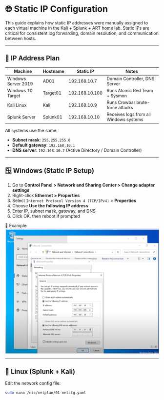 # 🌐 Static IP Configuration

This guide explains how static IP addresses were manually assigned to each virtual machine in the Kali + Splunk + ART home lab. Static IPs are critical for consistent log forwarding, domain resolution, and communication between hosts.

---

## 🧭 IP Address Plan

| Machine               | Hostname     | Static IP       | Notes                                  |
|-----------------------|--------------|------------------|-----------------------------------------|
| Windows Server 2019   | AD01         | 192.168.10.7     | Domain Controller, DNS Server           |
| Windows 10 Target     | Target01     | 192.168.10.100     | Runs Atomic Red Team + Sysmon           |
| Kali Linux            | Kali         | 192.168.10.9     | Runs Crowbar brute-force attacks        |
| Splunk Server         | Splunk01     | 192.168.10.10    | Receives logs from all Windows systems  |

All systems use the same:
- **Subnet mask**: `255.255.255.0`
- **Default gateway**: `192.168.10.1`
- **DNS server**: `192.168.10.7` (Active Directory / Domain Controller)

---

## 🪟 Windows (Static IP Setup)

1. Go to **Control Panel > Network and Sharing Center > Change adapter settings**
2. Right-click **Ethernet > Properties**
3. Select `Internet Protocol Version 4 (TCP/IPv4)` > **Properties**
4. Choose **Use the following IP address**
5. Enter IP, subnet mask, gateway, and DNS
6. Click OK, then reboot if prompted

📸 Example:  
![Windows Static IP](../screenshots/windows.PNG)

---

## 🐧 Linux (Splunk + Kali)

Edit the network config file:

```bash
sudo nano /etc/netplan/01-netcfg.yaml
